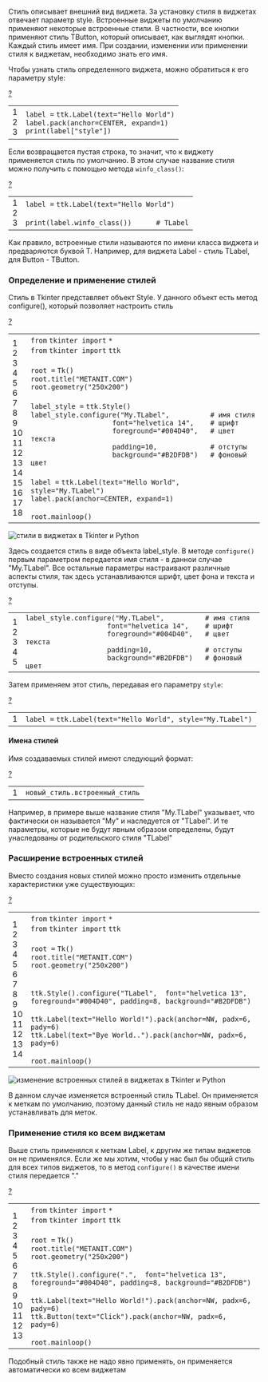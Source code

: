 Стиль описывает внешний вид виджета. За установку стиля в виджетах отвечает параметр style. Встроенные виджеты по умолчанию применяют некоторые встроенные стили. В частности, все кнопки применяют стиль TButton, который описывает, как выглядят кнопки. Каждый стиль имеет имя. При создании, изменении или применении стиля к виджетам, необходимо знать его имя.

Чтобы узнать стиль определенного виджета, можно обратиться к его параметру style:

[?](https://metanit.com/python/tkinter/6.4.php#)

<table border="0" cellpadding="0" cellspacing="0"><tbody><tr><td class="gutter"><div class="line number1 index0 alt2">1</div><div class="line number2 index1 alt1">2</div><div class="line number3 index2 alt2">3</div></td><td class="code"><div class="container"><div class="line number1 index0 alt2"><code class="py plain">label </code><code class="py keyword">=</code> <code class="py plain">ttk.Label(text</code><code class="py keyword">=</code><code class="py string">"Hello World"</code><code class="py plain">)</code></div><div class="line number2 index1 alt1"><code class="py plain">label.pack(anchor</code><code class="py keyword">=</code><code class="py plain">CENTER, expand</code><code class="py keyword">=</code><code class="py value">1</code><code class="py plain">)</code></div><div class="line number3 index2 alt2"><code class="py functions">print</code><code class="py plain">(label[</code><code class="py string">"style"</code><code class="py plain">])</code></div></div></td></tr></tbody></table>

Если возвращается пустая строка, то значит, что к виджету применяется стиль по умолчанию. В этом случае название стиля можно получить с помощью метода `winfo_class()`:

[?](https://metanit.com/python/tkinter/6.4.php#)

<table border="0" cellpadding="0" cellspacing="0"><tbody><tr><td class="gutter"><div class="line number1 index0 alt2">1</div><div class="line number2 index1 alt1">2</div><div class="line number3 index2 alt2">3</div></td><td class="code"><div class="container"><div class="line number1 index0 alt2"><code class="py plain">label </code><code class="py keyword">=</code> <code class="py plain">ttk.Label(text</code><code class="py keyword">=</code><code class="py string">"Hello World"</code><code class="py plain">)</code></div><div class="line number2 index1 alt1">&nbsp;</div><div class="line number3 index2 alt2"><code class="py functions">print</code><code class="py plain">(label.winfo_class())&nbsp;&nbsp;&nbsp;&nbsp;&nbsp; </code><code class="py comments"># TLabel</code></div></div></td></tr></tbody></table>

Как правило, встроенные стили называются по имени класса виджета и предваряются буквой T. Например, для виджета Label - стиль TLabel, для Button - TButton.

### Определение и применение стилей

Стиль в Tkinter представляет объект Style. У данного объект есть метод configure(), который позволяет настроить стиль

[?](https://metanit.com/python/tkinter/6.4.php#)

<table border="0" cellpadding="0" cellspacing="0"><tbody><tr><td class="gutter"><div class="line number1 index0 alt2">1</div><div class="line number2 index1 alt1">2</div><div class="line number3 index2 alt2">3</div><div class="line number4 index3 alt1">4</div><div class="line number5 index4 alt2">5</div><div class="line number6 index5 alt1">6</div><div class="line number7 index6 alt2">7</div><div class="line number8 index7 alt1">8</div><div class="line number9 index8 alt2">9</div><div class="line number10 index9 alt1">10</div><div class="line number11 index10 alt2">11</div><div class="line number12 index11 alt1">12</div><div class="line number13 index12 alt2">13</div><div class="line number14 index13 alt1">14</div><div class="line number15 index14 alt2">15</div><div class="line number16 index15 alt1">16</div><div class="line number17 index16 alt2">17</div><div class="line number18 index17 alt1">18</div></td><td class="code"><div class="container"><div class="line number1 index0 alt2"><code class="py keyword">from</code> <code class="py plain">tkinter </code><code class="py keyword">import</code> <code class="py keyword">*</code></div><div class="line number2 index1 alt1"><code class="py keyword">from</code> <code class="py plain">tkinter </code><code class="py keyword">import</code> <code class="py plain">ttk</code></div><div class="line number3 index2 alt2">&nbsp;</div><div class="line number4 index3 alt1"><code class="py plain">root </code><code class="py keyword">=</code> <code class="py plain">Tk()</code></div><div class="line number5 index4 alt2"><code class="py plain">root.title(</code><code class="py string">"METANIT.COM"</code><code class="py plain">)</code></div><div class="line number6 index5 alt1"><code class="py plain">root.geometry(</code><code class="py string">"250x200"</code><code class="py plain">)</code></div><div class="line number7 index6 alt2">&nbsp;</div><div class="line number8 index7 alt1"><code class="py plain">label_style </code><code class="py keyword">=</code> <code class="py plain">ttk.Style()</code></div><div class="line number9 index8 alt2"><code class="py plain">label_style.configure(</code><code class="py string">"My.TLabel"</code><code class="py plain">,&nbsp;&nbsp;&nbsp;&nbsp;&nbsp;&nbsp;&nbsp;&nbsp;&nbsp; </code><code class="py comments"># имя стиля</code></div><div class="line number10 index9 alt1"><code class="py spaces">&nbsp;&nbsp;&nbsp;&nbsp;&nbsp;&nbsp;&nbsp;&nbsp;&nbsp;&nbsp;&nbsp;&nbsp;&nbsp;&nbsp;&nbsp;&nbsp;&nbsp;&nbsp;&nbsp;&nbsp;</code><code class="py plain">font</code><code class="py keyword">=</code><code class="py string">"helvetica 14"</code><code class="py plain">,&nbsp;&nbsp;&nbsp; </code><code class="py comments"># шрифт</code></div><div class="line number11 index10 alt2"><code class="py spaces">&nbsp;&nbsp;&nbsp;&nbsp;&nbsp;&nbsp;&nbsp;&nbsp;&nbsp;&nbsp;&nbsp;&nbsp;&nbsp;&nbsp;&nbsp;&nbsp;&nbsp;&nbsp;&nbsp;&nbsp;</code><code class="py plain">foreground</code><code class="py keyword">=</code><code class="py string">"#004D40"</code><code class="py plain">,&nbsp;&nbsp; # цвет текста</code></div><div class="line number12 index11 alt1"><code class="py spaces">&nbsp;&nbsp;&nbsp;&nbsp;&nbsp;&nbsp;&nbsp;&nbsp;&nbsp;&nbsp;&nbsp;&nbsp;&nbsp;&nbsp;&nbsp;&nbsp;&nbsp;&nbsp;&nbsp;&nbsp;</code><code class="py plain">padding</code><code class="py keyword">=</code><code class="py value">10</code><code class="py plain">,&nbsp;&nbsp;&nbsp;&nbsp;&nbsp;&nbsp;&nbsp;&nbsp;&nbsp;&nbsp;&nbsp;&nbsp; </code><code class="py comments"># отступы</code></div><div class="line number13 index12 alt2"><code class="py spaces">&nbsp;&nbsp;&nbsp;&nbsp;&nbsp;&nbsp;&nbsp;&nbsp;&nbsp;&nbsp;&nbsp;&nbsp;&nbsp;&nbsp;&nbsp;&nbsp;&nbsp;&nbsp;&nbsp;&nbsp;</code><code class="py plain">background</code><code class="py keyword">=</code><code class="py string">"#B2DFDB"</code><code class="py plain">)&nbsp;&nbsp; # фоновый цвет</code></div><div class="line number14 index13 alt1">&nbsp;</div><div class="line number15 index14 alt2"><code class="py plain">label </code><code class="py keyword">=</code> <code class="py plain">ttk.Label(text</code><code class="py keyword">=</code><code class="py string">"Hello World"</code><code class="py plain">, style</code><code class="py keyword">=</code><code class="py string">"My.TLabel"</code><code class="py plain">)</code></div><div class="line number16 index15 alt1"><code class="py plain">label.pack(anchor</code><code class="py keyword">=</code><code class="py plain">CENTER, expand</code><code class="py keyword">=</code><code class="py value">1</code><code class="py plain">)</code></div><div class="line number17 index16 alt2">&nbsp;</div><div class="line number18 index17 alt1"><code class="py plain">root.mainloop()</code></div></div></td></tr></tbody></table>

![стили в виджетах в Tkinter и Python](https://metanit.com/python/tkinter/6.4.php./pics/4.4.png)

Здесь создается стиль в виде объекта label\_style. В методе `configure()` первым параметром передается имя стиля - в даннои случае "My.TLabel". Все остальные параметры настраивают различные аспекты стиля, так здесь устанавливаются шрифт, цвет фона и текста и отступы.

[?](https://metanit.com/python/tkinter/6.4.php#)

<table border="0" cellpadding="0" cellspacing="0"><tbody><tr><td class="gutter"><div class="line number1 index0 alt2">1</div><div class="line number2 index1 alt1">2</div><div class="line number3 index2 alt2">3</div><div class="line number4 index3 alt1">4</div><div class="line number5 index4 alt2">5</div></td><td class="code"><div class="container"><div class="line number1 index0 alt2"><code class="py plain">label_style.configure(</code><code class="py string">"My.TLabel"</code><code class="py plain">,&nbsp;&nbsp;&nbsp;&nbsp;&nbsp;&nbsp;&nbsp;&nbsp;&nbsp; </code><code class="py comments"># имя стиля</code></div><div class="line number2 index1 alt1"><code class="py spaces">&nbsp;&nbsp;&nbsp;&nbsp;&nbsp;&nbsp;&nbsp;&nbsp;&nbsp;&nbsp;&nbsp;&nbsp;&nbsp;&nbsp;&nbsp;&nbsp;&nbsp;&nbsp;&nbsp;&nbsp;</code><code class="py plain">font</code><code class="py keyword">=</code><code class="py string">"helvetica 14"</code><code class="py plain">,&nbsp;&nbsp;&nbsp; </code><code class="py comments"># шрифт</code></div><div class="line number3 index2 alt2"><code class="py spaces">&nbsp;&nbsp;&nbsp;&nbsp;&nbsp;&nbsp;&nbsp;&nbsp;&nbsp;&nbsp;&nbsp;&nbsp;&nbsp;&nbsp;&nbsp;&nbsp;&nbsp;&nbsp;&nbsp;&nbsp;</code><code class="py plain">foreground</code><code class="py keyword">=</code><code class="py string">"#004D40"</code><code class="py plain">,&nbsp;&nbsp; # цвет текста</code></div><div class="line number4 index3 alt1"><code class="py spaces">&nbsp;&nbsp;&nbsp;&nbsp;&nbsp;&nbsp;&nbsp;&nbsp;&nbsp;&nbsp;&nbsp;&nbsp;&nbsp;&nbsp;&nbsp;&nbsp;&nbsp;&nbsp;&nbsp;&nbsp;</code><code class="py plain">padding</code><code class="py keyword">=</code><code class="py value">10</code><code class="py plain">,&nbsp;&nbsp;&nbsp;&nbsp;&nbsp;&nbsp;&nbsp;&nbsp;&nbsp;&nbsp;&nbsp;&nbsp; </code><code class="py comments"># отступы</code></div><div class="line number5 index4 alt2"><code class="py spaces">&nbsp;&nbsp;&nbsp;&nbsp;&nbsp;&nbsp;&nbsp;&nbsp;&nbsp;&nbsp;&nbsp;&nbsp;&nbsp;&nbsp;&nbsp;&nbsp;&nbsp;&nbsp;&nbsp;&nbsp;</code><code class="py plain">background</code><code class="py keyword">=</code><code class="py string">"#B2DFDB"</code><code class="py plain">)&nbsp;&nbsp; # фоновый цвет</code></div></div></td></tr></tbody></table>

Затем применяем этот стиль, передавая его параметру `style`:

[?](https://metanit.com/python/tkinter/6.4.php#)

<table border="0" cellpadding="0" cellspacing="0"><tbody><tr><td class="gutter"><div class="line number1 index0 alt2">1</div></td><td class="code"><div class="container"><div class="line number1 index0 alt2"><code class="py plain">label </code><code class="py keyword">=</code> <code class="py plain">ttk.Label(text</code><code class="py keyword">=</code><code class="py string">"Hello World"</code><code class="py plain">, style</code><code class="py keyword">=</code><code class="py string">"My.TLabel"</code><code class="py plain">)</code></div></div></td></tr></tbody></table>

#### Имена стилей

Имя создаваемых стилей имеют следующий формат:

[?](https://metanit.com/python/tkinter/6.4.php#)

<table border="0" cellpadding="0" cellspacing="0"><tbody><tr><td class="gutter"><div class="line number1 index0 alt2">1</div></td><td class="code"><div class="container"><div class="line number1 index0 alt2"><code class="py plain">новый_стиль.встроенный_стиль</code></div></div></td></tr></tbody></table>

Например, в примере выше название стиля "My.TLabel" указывает, что фактически он называется "My" и наследуется от "TLabel". И те параметры, которые не будут явным образом определены, будут унаследованы от родительского стиля "TLabel"

### Расширение встроенных стилей

Вместо создания новых стилей можно просто изменить отдельные характеристики уже существующих:

[?](https://metanit.com/python/tkinter/6.4.php#)

<table border="0" cellpadding="0" cellspacing="0"><tbody><tr><td class="gutter"><div class="line number1 index0 alt2">1</div><div class="line number2 index1 alt1">2</div><div class="line number3 index2 alt2">3</div><div class="line number4 index3 alt1">4</div><div class="line number5 index4 alt2">5</div><div class="line number6 index5 alt1">6</div><div class="line number7 index6 alt2">7</div><div class="line number8 index7 alt1">8</div><div class="line number9 index8 alt2">9</div><div class="line number10 index9 alt1">10</div><div class="line number11 index10 alt2">11</div><div class="line number12 index11 alt1">12</div><div class="line number13 index12 alt2">13</div><div class="line number14 index13 alt1">14</div></td><td class="code"><div class="container"><div class="line number1 index0 alt2"><code class="py keyword">from</code> <code class="py plain">tkinter </code><code class="py keyword">import</code> <code class="py keyword">*</code></div><div class="line number2 index1 alt1"><code class="py keyword">from</code> <code class="py plain">tkinter </code><code class="py keyword">import</code> <code class="py plain">ttk</code></div><div class="line number3 index2 alt2">&nbsp;</div><div class="line number4 index3 alt1"><code class="py plain">root </code><code class="py keyword">=</code> <code class="py plain">Tk()</code></div><div class="line number5 index4 alt2"><code class="py plain">root.title(</code><code class="py string">"METANIT.COM"</code><code class="py plain">)</code></div><div class="line number6 index5 alt1"><code class="py plain">root.geometry(</code><code class="py string">"250x200"</code><code class="py plain">)</code></div><div class="line number7 index6 alt2">&nbsp;</div><div class="line number8 index7 alt1">&nbsp;</div><div class="line number9 index8 alt2"><code class="py plain">ttk.Style().configure(</code><code class="py string">"TLabel"</code><code class="py plain">,&nbsp; font</code><code class="py keyword">=</code><code class="py string">"helvetica 13"</code><code class="py plain">, foreground</code><code class="py keyword">=</code><code class="py string">"#004D40"</code><code class="py plain">, padding</code><code class="py keyword">=</code><code class="py value">8</code><code class="py plain">, background</code><code class="py keyword">=</code><code class="py string">"#B2DFDB"</code><code class="py plain">)</code></div><div class="line number10 index9 alt1">&nbsp;</div><div class="line number11 index10 alt2"><code class="py plain">ttk.Label(text</code><code class="py keyword">=</code><code class="py string">"Hello World!"</code><code class="py plain">).pack(anchor</code><code class="py keyword">=</code><code class="py plain">NW, padx</code><code class="py keyword">=</code><code class="py value">6</code><code class="py plain">, pady</code><code class="py keyword">=</code><code class="py value">6</code><code class="py plain">)</code></div><div class="line number12 index11 alt1"><code class="py plain">ttk.Label(text</code><code class="py keyword">=</code><code class="py string">"Bye World.."</code><code class="py plain">).pack(anchor</code><code class="py keyword">=</code><code class="py plain">NW, padx</code><code class="py keyword">=</code><code class="py value">6</code><code class="py plain">, pady</code><code class="py keyword">=</code><code class="py value">6</code><code class="py plain">)</code></div><div class="line number13 index12 alt2">&nbsp;</div><div class="line number14 index13 alt1"><code class="py plain">root.mainloop()</code></div></div></td></tr></tbody></table>

![изменение встроенных стилей в виджетах в Tkinter и Python](https://metanit.com/python/tkinter/6.4.php./pics/4.5.png)

В данном случае изменяется встроенный стиль TLabel. Он применяется к меткам по умолчанию, поэтому данный стиль не надо явным образом устанавливать для меток.

### Применение стиля ко всем виджетам

Выше стиль применялся к меткам Label, к другим же типам виджетов он не применялся. Если же мы хотим, чтобы у нас был бы общий стиль для всех типов виджетов, то в метод `configure()` в качестве имени стиля передается "."

[?](https://metanit.com/python/tkinter/6.4.php#)

<table border="0" cellpadding="0" cellspacing="0"><tbody><tr><td class="gutter"><div class="line number1 index0 alt2">1</div><div class="line number2 index1 alt1">2</div><div class="line number3 index2 alt2">3</div><div class="line number4 index3 alt1">4</div><div class="line number5 index4 alt2">5</div><div class="line number6 index5 alt1">6</div><div class="line number7 index6 alt2">7</div><div class="line number8 index7 alt1">8</div><div class="line number9 index8 alt2">9</div><div class="line number10 index9 alt1">10</div><div class="line number11 index10 alt2">11</div><div class="line number12 index11 alt1">12</div><div class="line number13 index12 alt2">13</div></td><td class="code"><div class="container"><div class="line number1 index0 alt2"><code class="py keyword">from</code> <code class="py plain">tkinter </code><code class="py keyword">import</code> <code class="py keyword">*</code></div><div class="line number2 index1 alt1"><code class="py keyword">from</code> <code class="py plain">tkinter </code><code class="py keyword">import</code> <code class="py plain">ttk</code></div><div class="line number3 index2 alt2">&nbsp;</div><div class="line number4 index3 alt1"><code class="py plain">root </code><code class="py keyword">=</code> <code class="py plain">Tk()</code></div><div class="line number5 index4 alt2"><code class="py plain">root.title(</code><code class="py string">"METANIT.COM"</code><code class="py plain">)</code></div><div class="line number6 index5 alt1"><code class="py plain">root.geometry(</code><code class="py string">"250x200"</code><code class="py plain">)</code></div><div class="line number7 index6 alt2">&nbsp;</div><div class="line number8 index7 alt1"><code class="py plain">ttk.Style().configure(</code><code class="py string">"."</code><code class="py plain">,&nbsp; font</code><code class="py keyword">=</code><code class="py string">"helvetica 13"</code><code class="py plain">, foreground</code><code class="py keyword">=</code><code class="py string">"#004D40"</code><code class="py plain">, padding</code><code class="py keyword">=</code><code class="py value">8</code><code class="py plain">, background</code><code class="py keyword">=</code><code class="py string">"#B2DFDB"</code><code class="py plain">)</code></div><div class="line number9 index8 alt2">&nbsp;</div><div class="line number10 index9 alt1"><code class="py plain">ttk.Label(text</code><code class="py keyword">=</code><code class="py string">"Hello World!"</code><code class="py plain">).pack(anchor</code><code class="py keyword">=</code><code class="py plain">NW, padx</code><code class="py keyword">=</code><code class="py value">6</code><code class="py plain">, pady</code><code class="py keyword">=</code><code class="py value">6</code><code class="py plain">)</code></div><div class="line number11 index10 alt2"><code class="py plain">ttk.Button(text</code><code class="py keyword">=</code><code class="py string">"Click"</code><code class="py plain">).pack(anchor</code><code class="py keyword">=</code><code class="py plain">NW, padx</code><code class="py keyword">=</code><code class="py value">6</code><code class="py plain">, pady</code><code class="py keyword">=</code><code class="py value">6</code><code class="py plain">)</code></div><div class="line number12 index11 alt1">&nbsp;</div><div class="line number13 index12 alt2"><code class="py plain">root.mainloop()</code></div></div></td></tr></tbody></table>

Подобный стиль также не надо явно применять, он применяется автоматически ко всем виджетам
